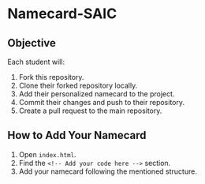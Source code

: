 # Namecard-SAIC

## Objective

Each student will:

1. Fork this repository.
2. Clone their forked repository locally.
3. Add their personalized namecard to the project.
4. Commit their changes and push to their repository.
5. Create a pull request to the main repository.

## How to Add Your Namecard

1. Open `index.html`.
2. Find the `<!-- Add your code here -->` section.
3. Add your namecard following the mentioned structure.

